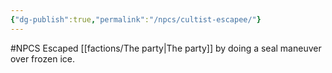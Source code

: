 ```yaml
---
{"dg-publish":true,"permalink":"/npcs/cultist-escapee/"}
---
```


#NPCS 
Escaped [[factions/The party\|The party]] by doing a seal maneuver over frozen ice.
